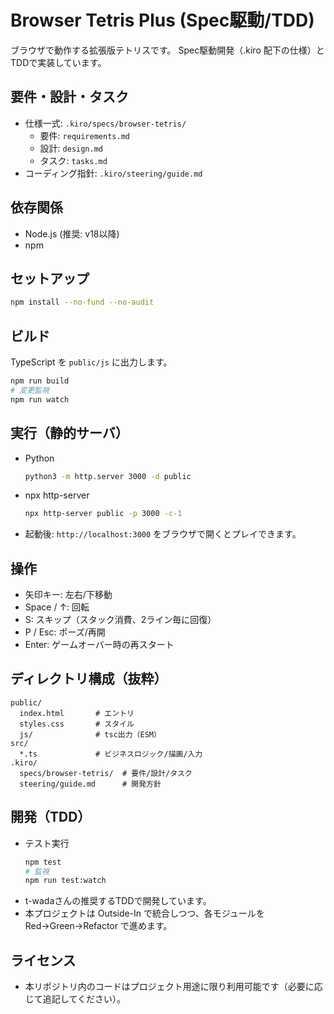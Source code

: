 # Browser Tetris Plus (Spec駆動/TDD)

ブラウザで動作する拡張版テトリスです。
Spec駆動開発（.kiro 配下の仕様）とTDDで実装しています。

## 要件・設計・タスク
- 仕様一式: `.kiro/specs/browser-tetris/`
  - 要件: `requirements.md`
  - 設計: `design.md`
  - タスク: `tasks.md`
- コーディング指針: `.kiro/steering/guide.md`

## 依存関係
- Node.js (推奨: v18以降)
- npm

## セットアップ
```bash
npm install --no-fund --no-audit
```

## ビルド
TypeScript を `public/js` に出力します。
```bash
npm run build
# 変更監視
npm run watch
```

## 実行（静的サーバ）
- Python
  ```bash
  python3 -m http.server 3000 -d public
  ```
- npx http-server
  ```bash
  npx http-server public -p 3000 -c-1
  ```
- 起動後: `http://localhost:3000` をブラウザで開くとプレイできます。

## 操作
- 矢印キー: 左右/下移動
- Space / ↑: 回転
- S: スキップ（スタック消費、2ライン毎に回復）
- P / Esc: ポーズ/再開
- Enter: ゲームオーバー時の再スタート

## ディレクトリ構成（抜粋）
```
public/
  index.html       # エントリ
  styles.css       # スタイル
  js/              # tsc出力（ESM）
src/
  *.ts             # ビジネスロジック/描画/入力
.kiro/
  specs/browser-tetris/  # 要件/設計/タスク
  steering/guide.md      # 開発方針
```

## 開発（TDD）
- テスト実行
  ```bash
  npm test
  # 監視
  npm run test:watch
  ```
- t-wadaさんの推奨するTDDで開発しています。
- 本プロジェクトは Outside-In で統合しつつ、各モジュールを Red→Green→Refactor で進めます。

## ライセンス
- 本リポジトリ内のコードはプロジェクト用途に限り利用可能です（必要に応じて追記してください）。
